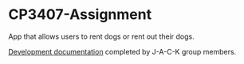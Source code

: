 # CP3407-Assignment
 
App that allows users to rent dogs or rent out their dogs. 

[Development documentation](https://github.com/ChloeL01/CP3407-assignment) completed by J-A-C-K group members.
